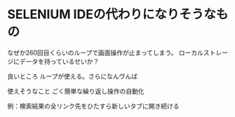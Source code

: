 # SELENIUM IDEの代わりになりそうなもの #


なぜか260回目くらいのループで画面操作が止まってしまう。
ローカルストレージにデータを持っているせいか？

良いところ
ループが使える。さらになんヴんば


使えそうなこと
ごく簡単な繰り返し操作の自動化

例：検索結果の全リンク先をひたすら新しいタブに開き続ける